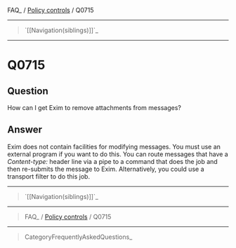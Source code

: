 FAQ\_ / [Policy controls](FAQ/Policy_controls) / Q0715

* * * * *

> \`[[Navigation(siblings)]]\`\_

* * * * *

Q0715
=====

Question
--------

How can I get Exim to remove attachments from messages?

Answer
------

Exim does not contain facilities for modifying messages. You must use an
external program if you want to do this. You can route messages that
have a *Content-type:* header line via a pipe to a command that does the
job and then re-submits the message to Exim. Alternatively, you could
use a transport filter to do this job.

* * * * *

> \`[[Navigation(siblings)]]\`\_

* * * * *

> FAQ\_ / [Policy controls](FAQ/Policy_controls) / Q0715

* * * * *

> CategoryFrequentlyAskedQuestions\_
